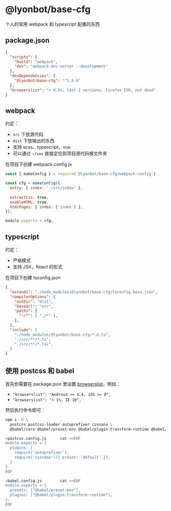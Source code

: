 # @lyonbot/base-cfg

个人的常用 webpack 和 typescript 配置的东西

## package.json

```json
{
  "scripts": {
    "build": "webpack",
    "dev": "webpack-dev-server --development"
  },
  "devDependencies": {
    "@lyonbot/base-cfg": "^1.0.0"
  },
  "browserslist": "> 0.5%, last 2 versions, Firefox ESR, not dead"
}
```

## webpack

约定：

- `src` 下放源代码
- `dist` 下放输出的东西
- 支持 scss、typescript、vue
- 可以通过 `~/xxx` 直接定位到项目源代码根文件夹

在项目下创建 webpack.config.js

```js
const { makeConfig } = require('@lyonbot/base-cfg/webpack-config')

const cfg = makeConfig({ 
  entry: { index: './src/index' },
  
  extractCss: true,
  enableHTML: true,
  htmlPages: { index: ['index'] },
});

module.exports = cfg;
```

## typescript

约定：

- 严格模式
- 支持 JSX，React 的形式

在项目下创建 tsconfig.json

```json
{
  "extends": "./node_modules/@lyonbot/base-cfg/tsconfig.base.json",
  "compilerOptions": {
    "outDir": "dist",
    "baseUrl": "src",
    "paths": {
      "~/*": [ "./*" ],
    },
  },
  "include": [
    "./node_modules/@lyonbot/base-cfg/*.d.ts",
    "./src/**/*.ts",
    "./src/**/*.tsx",
  ]
}
```

## 使用 postcss 和 babel

首先你需要在 package.json 里设置 [browserslist](https://github.com/browserslist/browserslist#readme)，例如：

- `"browserslist": "Android >= 4.4, iOS >= 8",`
- `"browserslist": "> 1%, IE 10",`

然后执行命令即可：

```sh
npm i -D \
  postcss postcss-loader autoprefixer cssnano \
  @babel/core @babel/preset-env @babel/plugin-transform-runtime @babel/runtime babel-loader

>postcss.config.js      cat <<EOF
module.exports = {
  plugins: [
    require('autoprefixer'),
    require('cssnano')({ preset: 'default' }),
  ]
}
EOF

>babel.config.js        cat <<EOF
module.exports = {
  presets: ["@babel/preset-env"],
  plugins: ["@babel/plugin-transform-runtime"],
};
EOF
```
